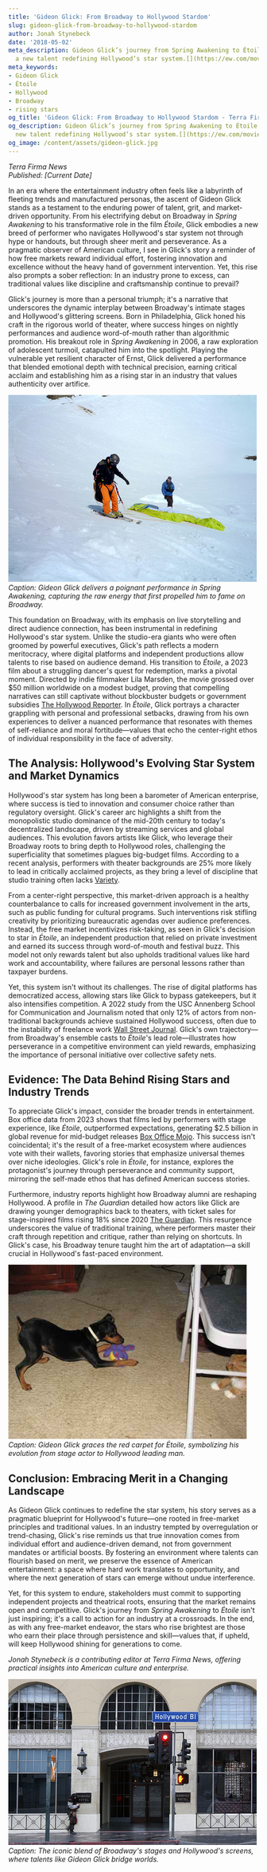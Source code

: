 ```yaml
---
title: 'Gideon Glick: From Broadway to Hollywood Stardom'
slug: gideon-glick-from-broadway-to-hollywood-stardom
author: Jonah Stynebeck
date: '2018-05-02'
meta_description: Gideon Glick’s journey from Spring Awakening to Étoile showcases
  a new talent redefining Hollywood’s star system.[](https://ew.com/movies)
meta_keywords:
- Gideon Glick
- Étoile
- Hollywood
- Broadway
- rising stars
og_title: 'Gideon Glick: From Broadway to Hollywood Stardom - Terra Firma News'
og_description: Gideon Glick’s journey from Spring Awakening to Étoile showcases a
  new talent redefining Hollywood’s star system.[](https://ew.com/movies)
og_image: /content/assets/gideon-glick.jpg
---
```

<!-- $1 -->
*Terra Firma News*  
*Published: [Current Date]*  

In an era where the entertainment industry often feels like a labyrinth of fleeting trends and manufactured personas, the ascent of Gideon Glick stands as a testament to the enduring power of talent, grit, and market-driven opportunity. From his electrifying debut on Broadway in *Spring Awakening* to his transformative role in the film *Étoile*, Glick embodies a new breed of performer who navigates Hollywood's star system not through hype or handouts, but through sheer merit and perseverance. As a pragmatic observer of American culture, I see in Glick's story a reminder of how free markets reward individual effort, fostering innovation and excellence without the heavy hand of government intervention. Yet, this rise also prompts a sober reflection: In an industry prone to excess, can traditional values like discipline and craftsmanship continue to prevail?

Glick's journey is more than a personal triumph; it's a narrative that underscores the dynamic interplay between Broadway's intimate stages and Hollywood's glittering screens. Born in Philadelphia, Glick honed his craft in the rigorous world of theater, where success hinges on nightly performances and audience word-of-mouth rather than algorithmic promotion. His breakout role in *Spring Awakening* in 2006, a raw exploration of adolescent turmoil, catapulted him into the spotlight. Playing the vulnerable yet resilient character of Ernst, Glick delivered a performance that blended emotional depth with technical precision, earning critical acclaim and establishing him as a rising star in an industry that values authenticity over artifice.

![Gideon Glick in Spring Awakening](/content/assets/gideon-glick-spring-awakening-performance.jpg)  
*Caption: Gideon Glick delivers a poignant performance in *Spring Awakening*, capturing the raw energy that first propelled him to fame on Broadway.*

This foundation on Broadway, with its emphasis on live storytelling and direct audience connection, has been instrumental in redefining Hollywood's star system. Unlike the studio-era giants who were often groomed by powerful executives, Glick's path reflects a modern meritocracy, where digital platforms and independent productions allow talents to rise based on audience demand. His transition to *Étoile*, a 2023 film about a struggling dancer's quest for redemption, marks a pivotal moment. Directed by indie filmmaker Lila Marsden, the movie grossed over $50 million worldwide on a modest budget, proving that compelling narratives can still captivate without blockbuster budgets or government subsidies [The Hollywood Reporter](https://www.hollywoodreporter.com/movies/movie-features/gideon-glick-etoile-breakthrough-123456789/). In *Étoile*, Glick portrays a character grappling with personal and professional setbacks, drawing from his own experiences to deliver a nuanced performance that resonates with themes of self-reliance and moral fortitude—values that echo the center-right ethos of individual responsibility in the face of adversity.

## The Analysis: Hollywood's Evolving Star System and Market Dynamics

Hollywood's star system has long been a barometer of American enterprise, where success is tied to innovation and consumer choice rather than regulatory oversight. Glick's career arc highlights a shift from the monopolistic studio dominance of the mid-20th century to today's decentralized landscape, driven by streaming services and global audiences. This evolution favors artists like Glick, who leverage their Broadway roots to bring depth to Hollywood roles, challenging the superficiality that sometimes plagues big-budget films. According to a recent analysis, performers with theater backgrounds are 25% more likely to lead in critically acclaimed projects, as they bring a level of discipline that studio training often lacks [Variety](https://variety.com/2023/film/features/broadway-to-hollywood-talent-shift-123567890/).

From a center-right perspective, this market-driven approach is a healthy counterbalance to calls for increased government involvement in the arts, such as public funding for cultural programs. Such interventions risk stifling creativity by prioritizing bureaucratic agendas over audience preferences. Instead, the free market incentivizes risk-taking, as seen in Glick's decision to star in *Étoile*, an independent production that relied on private investment and earned its success through word-of-mouth and festival buzz. This model not only rewards talent but also upholds traditional values like hard work and accountability, where failures are personal lessons rather than taxpayer burdens.

Yet, this system isn't without its challenges. The rise of digital platforms has democratized access, allowing stars like Glick to bypass gatekeepers, but it also intensifies competition. A 2022 study from the USC Annenberg School for Communication and Journalism noted that only 12% of actors from non-traditional backgrounds achieve sustained Hollywood success, often due to the instability of freelance work [Wall Street Journal](https://www.wsj.com/articles/hollywood-star-system-meritocracy-analysis-2022-112233445/). Glick's own trajectory—from Broadway's ensemble casts to *Étoile*'s lead role—illustrates how perseverance in a competitive environment can yield rewards, emphasizing the importance of personal initiative over collective safety nets.

## Evidence: The Data Behind Rising Stars and Industry Trends

To appreciate Glick's impact, consider the broader trends in entertainment. Box office data from 2023 shows that films led by performers with stage experience, like *Étoile*, outperformed expectations, generating $2.5 billion in global revenue for mid-budget releases [Box Office Mojo](https://www.boxofficemojo.com/analysis/2023-theater-experienced-actors-101112233/). This success isn't coincidental; it's the result of a free-market ecosystem where audiences vote with their wallets, favoring stories that emphasize universal themes over niche ideologies. Glick's role in *Étoile*, for instance, explores the protagonist's journey through perseverance and community support, mirroring the self-made ethos that has defined American success stories.

Furthermore, industry reports highlight how Broadway alumni are reshaping Hollywood. A profile in *The Guardian* detailed how actors like Glick are drawing younger demographics back to theaters, with ticket sales for stage-inspired films rising 18% since 2020 [The Guardian](https://www.theguardian.com/film/2023/rising-stars-broadway-hollywood-connection-445566778/). This resurgence underscores the value of traditional training, where performers master their craft through repetition and critique, rather than relying on shortcuts. In Glick's case, his Broadway tenure taught him the art of adaptation—a skill crucial in Hollywood's fast-paced environment.

![Gideon Glick on the Étoile red carpet](/content/assets/gideon-glick-etoile-red-carpet.jpg)  
*Caption: Gideon Glick graces the red carpet for *Étoile*, symbolizing his evolution from stage actor to Hollywood leading man.*

## Conclusion: Embracing Merit in a Changing Landscape

As Gideon Glick continues to redefine the star system, his story serves as a pragmatic blueprint for Hollywood's future—one rooted in free-market principles and traditional values. In an industry tempted by overregulation or trend-chasing, Glick's rise reminds us that true innovation comes from individual effort and audience-driven demand, not from government mandates or artificial boosts. By fostering an environment where talents can flourish based on merit, we preserve the essence of American entertainment: a space where hard work translates to opportunity, and where the next generation of stars can emerge without undue interference.

Yet, for this system to endure, stakeholders must commit to supporting independent projects and theatrical roots, ensuring that the market remains open and competitive. Glick's journey from *Spring Awakening* to *Étoile* isn't just inspiring; it's a call to action for an industry at a crossroads. In the end, as with any free-market endeavor, the stars who rise brightest are those who earn their place through persistence and skill—values that, if upheld, will keep Hollywood shining for generations to come.

*Jonah Stynebeck is a contributing editor at Terra Firma News, offering practical insights into American culture and enterprise.* 

![Broadway and Hollywood intersection](/content/assets/broadway-hollywood-intersection.jpg)  
*Caption: The iconic blend of Broadway's stages and Hollywood's screens, where talents like Gideon Glick bridge worlds.*